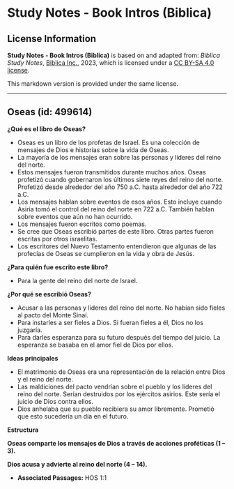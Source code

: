 # Study Notes - Book Intros (Biblica)

## License Information

**Study Notes - Book Intros (Biblica)** is based on and adapted from: _Biblica Study Notes_, [Biblica Inc.](https://www.biblica.com/), 2023, which is licensed under a [CC BY-SA 4.0 license](https://creativecommons.org/licenses/by-sa/4.0/legalcode.en).

This markdown version is provided under the same license.



--------------------------------

## Oseas (id: 499614)

**¿Qué es el libro de** **Oseas?**

* Oseas es un libro de los profetas de Israel. Es una colección de mensajes de Dios e historias sobre la vida de Oseas.
* La mayoría de los mensajes eran sobre las personas y líderes del reino del norte.
* Estos mensajes fueron transmitidos durante muchos años. Oseas profetizó cuando gobernaron los últimos siete reyes del reino del norte. Profetizó desde alrededor del año 750 a.C. hasta alrededor del año 722 a.C.
* Los mensajes hablan sobre eventos de esos años. Esto incluye cuando Asiria tomó el control del reino del norte en 722 a.C. También hablan sobre eventos que aún no han ocurrido.
* Los mensajes fueron escritos como poemas.
* Se cree que Oseas escribió partes de este libro. Otras partes fueron escritas por otros israelitas.
* Los escritores del Nuevo Testamento entendieron que algunas de las profecías de Oseas se cumplieron en la vida y obra de Jesús.

**¿Para quién fue escrito este libro?**

* Para la gente del reino del norte de Israel.

**¿Por qué se escribió Oseas?**

* Acusar a las personas y líderes del reino del norte. No habían sido fieles al pacto del Monte Sinaí.
* Para instarles a ser fieles a Dios. Si fueran fieles a él, Dios no los juzgaría.
* Para darles esperanza para su futuro después del tiempo del juicio. La esperanza se basaba en el amor fiel de Dios por ellos.

**Ideas principales**

* El matrimonio de Oseas era una representación de la relación entre Dios y el reino del norte.
* Las maldiciones del pacto vendrían sobre el pueblo y los líderes del reino del norte. Serían destruidos por los ejércitos asirios. Este sería el juicio de Dios contra ellos.
* Dios anhelaba que su pueblo recibiera su amor libremente. Prometió que esto sucedería un día en el futuro.

**Estructura**

**Oseas comparte los mensajes de Dios a través de acciones proféticas (1 – 3\).**

**Dios acusa y advierte al reino del norte (4 – 14\).**

* **Associated Passages:** HOS 1:1

